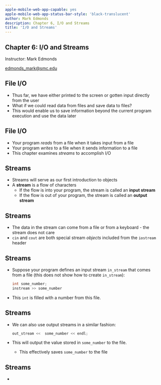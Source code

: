 ```yaml
---
apple-mobile-web-app-capable: yes
apple-mobile-web-app-status-bar-style: 'black-translucent'
author: Mark Edmonds
description: Chapter 6, I/O and Streams
title: 'I/O and Streams'
---
```


## Chapter 6: I/O and Streams

Instructor: Mark Edmonds

<edmonds_mark@smc.edu>

## File I/O

- Thus far, we have either printed to the screen or gotten input directly from the user
- What if we could read data from files and save data to files?
- This would enable us to save information beyond the current program execution and use the data later

## File I/O

- Your program *reads* from a file when it takes input from a file
- Your program *writes* to a file when it sends information to a file
- This chapter examines *streams* to accomplish I/O

## Streams

- Streams will serve as our first introduction to objects
- A **stream** is a flow of characters
  - If the flow is into your program, the stream is called an **input stream**
  - If the flow is out of your program, the stream is called an **output stream**

## Streams

- The data in the stream can come from a file or from a keyboard - the stream does not care
- `cin` and `cout` are both special stream *objects* included from the `iostream` header

## Streams

- Suppose your program defines an input stream `in_stream` that comes from a file (this does not show how to create `in_stream`):

  ```cpp
  int some_number;
  instream >> some_number
  ```

- This `int` is filled with a number from this file.

## Streams

- We can also use output streams in a similar fashion:

  ```cpp
  out_stream <<  some_number << endl;
  ```

- This will output the value stored in `some_number` to the file.
  - This effectively saves `some_number` to the file

## Streams

- 
